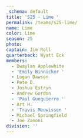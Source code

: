 ```yaml
---
_schema: default
title: 'S25 - Lime '
permalink: /teams/s25-lime/
name: Lime
color: Lime
season: 25
photo:
captain: Jim Roll
quarterback: Wyatt Eck
members:
  - Dwaylan Applewhite
  - 'Emily Binnicker '
  - Logan Dawson
  - Pete D.
  - Joshua Estryn
  - Andrew Gordon
  - 'Paul Guequierre '
  - Art H.
  - 'Travis Meuwissen '
  - Michael Springfield
  - Joe Zanoni
division: ''
---
```

